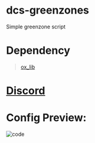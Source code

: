 # dcs-greenzones

Simple greenzone script

# Dependency
> [ox_lib](https://github.com/overextended/ox_lib)

# [Discord](https://discord.gg/FPks2HQV7A) 

# Config Preview:
![code](https://github.com/user-attachments/assets/b44eca38-bb6e-4998-97da-92ad9f80361d)
